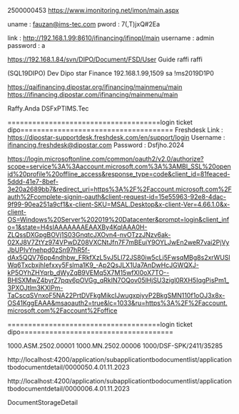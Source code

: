 2500000453
https://www.imonitoring.net/imon/main.aspx


<!--! =====================================my_email===================================== -->
uname       : fauzan@ims-tec.com
pword       : 7(,T)jxQ#2Ea
<!--! =====================================my_email===================================== -->



<!--? =====================================dipo_local===================================== -->
link        : http://192.168.1.99:8610/ifinancing/ifinopl/main
username    : admin
password    : a

https://192.168.1.84/svn/DIPO/Document/FSD/User Guide
raffi
raffi

<!--* =====================================db===================================== -->
(SQL19DIPO)
Dev Dipo star Finance
192.168.1.99,1509
sa
!ms2019D1P0
<!--* =====================================db===================================== -->

<!--? =====================================dipo_local===================================== -->

<!-- ! dipo_QA -->
https://qaifinancing.dipostar.org/ifinancing/mainmenu/main
https://ifinancing.dipostar.com/ifinancing/mainmenu/main

Raffy.Anda
DSFxPTIMS.Tec
<!-- ! dipo_QA -->



=====================================login ticket dipo=====================================
Freshdesk
Link                    :  https://dipostar-supportdesk.freshdesk.com/en/support/login
Username                :  ifinancing.freshdesk@dipostar.com
Password                :  Dsfjho.2024

https://login.microsoftonline.com/common/oauth2/v2.0/authorize?scope=service%3A%3Aaccount.microsoft.com%3A%3AMBI_SSL%20openid%20profile%20offline_access&response_type=code&client_id=81feaced-5ddd-41e7-8bef-3e20a2689bb7&redirect_uri=https%3A%2F%2Faccount.microsoft.com%2Fauth%2Fcomplete-signin-oauth&client-request-id=15e55963-92e8-4dac-9f99-90ea251a9cf1&x-client-SKU=MSAL.Desktop&x-client-Ver=4.66.1.0&x-client-OS=Windows%20Server%202019%20Datacenter&prompt=login&client_info=1&state=H4sIAAAAAAAEAAXBy4KqIAAA0H-ZLQssDXGpgBOVj1S03GnqtcJXOvn4-nvOTzzJNzv6ak-02XJ8V7ZtYz974VPwDZ08VXCNtJfn7F7mBEuiY9OYLJwEn2weR7vai2PjVyJbUPIvYnehpd0zSn97hR5f-dAx5QQV76pp4ndhbw_FRkfXzL5vJ5Ll72JS80iw5cLj5FwsqMBg8s2xrWUSlWq6TxcbxjhIefxxy5Fslma1K9_-Ap2QsJLX1Ua7AnDwHcJGWQXJ-kP5OYhZHYqrb_dWyZqB9VEMq5X7M15wfXl0oX7TO--BHlSXMwZ4byrZ7pqv6pOVGg_qRkIN7OQov05lHjSU3zigl0RXH5IqgPisPm1_3PXOJtlm3KXIPm-TaCscqSVnxoF5NA22PrtDVFkgMikcIJwugxpiyvP2BkgSMN110f1oOJ3x8x-OS41KggEAAA&msaoauth2=true&lc=1033&ru=https%3A%2F%2Faccount.microsoft.com%2Faccount%2Foffice

=====================================login ticket dipo=====================================



<!--! ------------------------------------ -->
1000.ASM.2502.00001
1000.MN.2502.00006
1000/DSF-SPK/2411/35285




http://localhost:4200/application/subapplicationtbodocumentlist/applicationtbodocumentdetail/0000050.4.01.11.2023

http://localhost:4200/application/subapplicationtbodocumentlist/applicationtbodocumentdetail/0000006.4.01.11.2023


DocumentStorageDetail